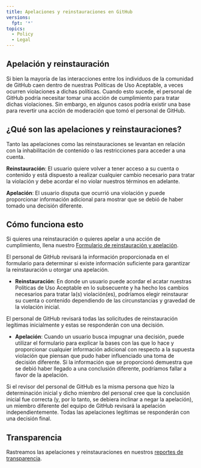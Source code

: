 ```yaml
---
title: Apelaciones y reinstauraciones en GitHub
versions:
  fpt: '*'
topics:
  - Policy
  - Legal
---
```


## Apelación y reinstauración

Si bien la mayoría de las interacciones entre los individuos de la comunidad de GitHub caen dentro de nuestras Políticas de Uso Aceptable, a veces ocurren violaciones a dichas políticas. Cuando esto sucede, el personal de GitHub podría necesitar tomar una acción de cumplimiento para tratar dichas violaciones. Sin embargo, en algunos casos podría existir una base para revertir una acción de moderación que tomó el personal de GitHub.

## ¿Qué son las apelaciones y reinstauraciones?

Tanto las apelaciones como las reinstauraciones se levantan en relación con la inhabilitación de contenido o las restricciones para acceder a una cuenta.

**Reinstauración**: El usuario quiere volver a tener acceso a su cuenta o contenido y está dispuesto a realizar cualquier cambio necesario para tratar la violación y debe acordar el no violar nuestros términos en adelante.

**Apelación**: El usuario disputa que ocurrió una violación y puede proporcionar información adicional para mostrar que se debió de haber tomado una decisión diferente.

## Cómo funciona esto

Si quieres una reinstauración o quieres apelar a una acción de cumplimiento, llena nuestro [Formulario de reinstauración y apelación](https://support.github.com/contact/reinstatement).

El personal de GitHub revisará la información proporcionada en el formulario para determinar si existe información suficiente para garantizar la reinstauración u otorgar una apelación.

* **Reinstauración**: En donde un usuario puede acordar el acatar nuestras Políticas de Uso Aceptable en lo subsecuente y ha hecho los cambios necesarios para tratar la(s) violación(es), podríamos elegir reinstaurar su cuenta o contenido dependiendo de las circunstancias y gravedad de la violación inicial.

El personal de GitHub revisará todas las solicitudes de reinstauración legítimas inicialmente y estas se responderán con una decisión.

* **Apelación**: Cuando un usuario busca impugnar una decisión, puede utilizar el formulario para explicar la bases con las que lo hace y proporcionar cualquier información adicional con respecto a la supuesta violación que piensan que pudo haber influenciado una toma de decisión diferente. Si la información que se proporcionó demuestra que se debió haber llegado a una conclusión diferente, podríamos fallar a favor de la apelación.

Si el revisor del personal de GitHub es la misma persona que hizo la determinación inicial y dicho miembro del personal cree que la conclusión inicial fue correcta (y, por lo tanto, se debiera inclinar a negar la apelación), un miembro diferente del equipo de GitHub revisará la apelación independientemente. Todas las apelaciones legítimas se responderán con una decisión final.

## Transparencia

Rastreamos las apelaciones y reinstauraciones en nuestros [reportes de transparencia](https://github.blog/2022-01-27-2021-transparency-report/#Appeals_and_other_reinstatements).
